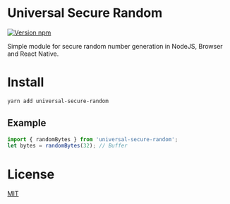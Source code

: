 # Universal Secure Random
[![Version npm](https://img.shields.io/npm/v/universal-secure-random.svg?logo=npm)](https://www.npmjs.com/package/universal-secure-random)

Simple module for secure random number generation in NodeJS, Browser and React Native.

# Install
```bash
yarn add universal-secure-random
```

## Example
```js
import { randomBytes } from 'universal-secure-random';
let bytes = randomBytes(32); // Buffer
```

# License
[MIT](LICENSE)
